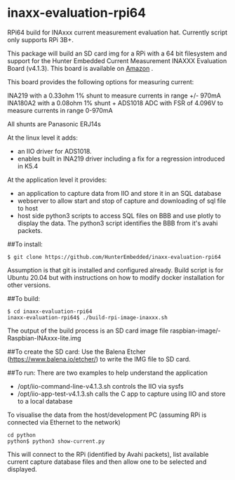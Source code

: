 # inaxx-evaluation-rpi64
RPi64 build for INAxxx current measurement evaluation hat. Currently script only supports RPi 3B+.


This package will build an SD card img for a RPi with a 64 bit filesystem and support for the Hunter Embedded Current Measurement INAXXX Evaluation Board (v4.1.3). This board is available on [Amazon](https://www.amazon.co.uk/INAxxx-Current-Measurement-Evaluation-Cape/dp/B09TYTXM68) .

This board provides the following options for measuring current:

INA219 with a 0.33ohm 1% shunt to measure currents in range +/- 970mA
INA180A2 with a 0.08ohm 1% shunt + ADS1018 ADC with FSR of 4.096V to measure currents in range 0-970mA

All shunts are Panasonic ERJ14s



At the linux level it adds:
- an IIO driver for ADS1018.
- enables built in INA219 driver including a fix for a regression introduced in K5.4

At the application level it provides:
- an application to capture data from IIO and store it in an SQL database
- webserver to allow start and stop of capture and downloading of sql file to host
- host side python3 scripts to access SQL files on BBB and use plotly to display the data. The python3 script identifies the BBB from it's avahi packets.

##To install: 
```
$ git clone https://github.com/HunterEmbedded/inaxx-evaluation-rpi64
```

Assumption is that git is installed and configured already.
Build script is for Ubuntu 20.04 but with instructions on how to modify docker installation for other versions.    

##To build: 
```   
$ cd inaxx-evaluation-rpi64 
inaxx-evaluation-rpi64$ ./build-rpi-image-inaxxx.sh
```
The output of the build process is an SD card image file 
    raspbian-image/<BUILD DATE>-Raspbian-INAxxx-lite.img

##To create the SD card: 
    Use the Balena Etcher (https://www.balena.io/etcher/) to write the IMG file to SD card.


##To run:
There are two examples to help understand the application
- /opt/iio-command-line-v4.1.3.sh controls the IIO via sysfs
- /opt/iio-app-test-v4.1.3.sh calls the C app to capture using IIO and store to a local database 
    
To visualise the data from the host/development PC (assuming RPi is connected via Ethernet to the network)
```
cd python
python$ python3 show-current.py
```    
This will connect to the RPi (identified by Avahi packets), list available current capture database files and then allow one to be selected and displayed.
